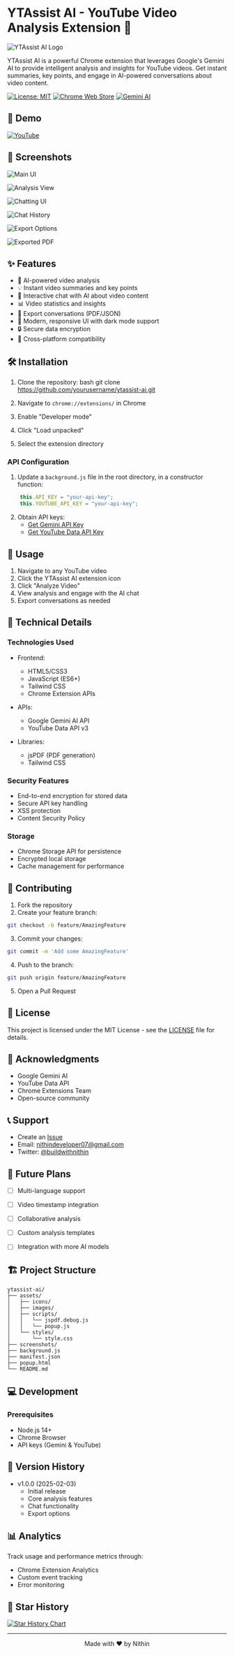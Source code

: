 # YTAssist AI - YouTube Video Analysis Extension 🚀

![YTAssist AI Logo](assets/images/logo.webp)

YTAssist AI is a powerful Chrome extension that leverages Google's Gemini AI to provide intelligent analysis and insights for YouTube videos. Get instant summaries, key points, and engage in AI-powered conversations about video content.

[![License: MIT](https://img.shields.io/badge/License-MIT-yellow.svg)](https://opensource.org/licenses/MIT)
[![Chrome Web Store](https://img.shields.io/badge/Chrome-Extension-blue)](https://chrome.google.com/webstore)
[![Gemini AI](https://img.shields.io/badge/Powered%20by-Gemini%20AI-orange)](https://deepmind.google/technologies/gemini/)

## 🎥 Demo

[![YouTube](https://changeourcity.com/wp-content/uploads/2020/03/watch-on-youtube-vbf.png)](https://www.youtube.com/watch?v=2dzPFjYV4vY)

## 📸 Screenshots

![Main UI](screenshots/Main-UI.png)

![Analysis View](screenshots/Analyse-Video.png)

![Chatting UI](screenshots/Chatting-UI.png)

![Chat History](screenshots/Chat-History.png)

![Export Options](screenshots/Exports-Option.png)

![Exported PDF](screenshots/Exported-PDF.png)


## ✨ Features


- 🤖 AI-powered video analysis
- 💡 Instant video summaries and key points
- 💬 Interactive chat with AI about video content
- 📊 Video statistics and insights
- 💾 Export conversations (PDF/JSON)
- 🎨 Modern, responsive UI with dark mode support
- 🔒 Secure data encryption
- 📱 Cross-platform compatibility

## 🛠️ Installation

1. Clone the repository:
bash
git clone https://github.com/yourusername/ytassist-ai.git

2. Navigate to `chrome://extensions/` in Chrome
3. Enable "Developer mode"
4. Click "Load unpacked"
5. Select the extension directory

### API Configuration

1. Update a `background.js` file in the root directory, in a constructor function:

```javascript
    this.API_KEY = "your-api-key";
    this.YOUTUBE_API_KEY = "your-api-key";

```

2. Obtain API keys:
   - [Get Gemini API Key](https://deepmind.google/technologies/gemini/)
   - [Get YouTube Data API Key](https://developers.google.com/youtube/v3/getting-started)

## 🚀 Usage

1. Navigate to any YouTube video
2. Click the YTAssist AI extension icon
3. Click "Analyze Video"
4. View analysis and engage with the AI chat
5. Export conversations as needed

## 🔧 Technical Details

### Technologies Used

- Frontend:
  - HTML5/CSS3
  - JavaScript (ES6+)
  - Tailwind CSS
  - Chrome Extension APIs

- APIs:
  - Google Gemini AI API
  - YouTube Data API v3

- Libraries:
  - jsPDF (PDF generation)
  - Tailwind CSS

### Security Features

- End-to-end encryption for stored data
- Secure API key handling
- XSS protection
- Content Security Policy

### Storage

- Chrome Storage API for persistence
- Encrypted local storage
- Cache management for performance

## 🤝 Contributing

1. Fork the repository
2. Create your feature branch:
```bash
git checkout -b feature/AmazingFeature
```
3. Commit your changes:
```bash
git commit -m 'Add some AmazingFeature'
```
4. Push to the branch:
```bash
git push origin feature/AmazingFeature
```
5. Open a Pull Request

## 📝 License

This project is licensed under the MIT License - see the [LICENSE](LICENSE) file for details.

## 🙏 Acknowledgments

- Google Gemini AI
- YouTube Data API
- Chrome Extensions Team
- Open-source community

## 📞 Support

- Create an [Issue](https://github.com/nithin-developer/ytassist-ai/issues)
- Email: nithindeveloper07@gmail.com
- Twitter: [@buildwithnithin](https://twitter.com/buildwithnithin)

## 🔮 Future Plans

- [ ] Multi-language support
- [ ] Video timestamp integration
- [ ] Collaborative analysis

- [ ] Custom analysis templates
- [ ] Integration with more AI models

## 🏗️ Project Structure

```
ytassist-ai/
├── assets/
│   ├── icons/
│   ├── images/
│   ├── scripts/
│   │   └── jspdf.debug.js
│   │   └── popup.js
│   └── styles/
│       └── style.css
├── screenshots/
├── background.js
├── manifest.json
├── popup.html
└── README.md
```


## 💻 Development

### Prerequisites

- Node.js 14+
- Chrome Browser
- API keys (Gemini & YouTube)

## 🔄 Version History

- v1.0.0 (2025-02-03)
  - Initial release
  - Core analysis features
  - Chat functionality
  - Export options

## 📊 Analytics

Track usage and performance metrics through:
- Chrome Extension Analytics
- Custom event tracking
- Error monitoring

## 🌟 Star History

[![Star History Chart](https://api.star-history.com/svg?repos=nithin-developer/ytassist-ai&type=Date)](https://star-history.com/#nithin-developer/ytassist-ai&Date)

---

<p align="center">Made with ❤️ by Nithin</p>
